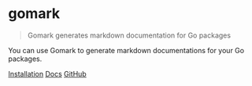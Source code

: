 # gomark

> Gomark generates markdown documentation for Go packages

You can use Gomark to generate markdown documentations for your Go packages.

[Installation](installation.md)
[Docs](docs.md)
[GitHub](https://github.com/MarvinJWendt/gomark)
